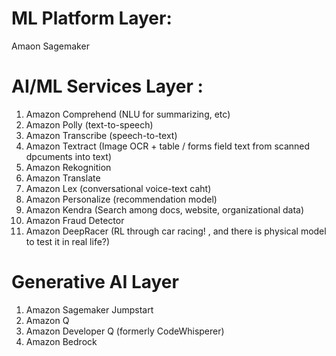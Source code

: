 # ML Platform Layer:
  Amaon Sagemaker
# AI/ML Services Layer : 
  1. Amazon Comprehend (NLU for summarizing, etc)
  2. Amazon Polly (text-to-speech)
  3. Amazon Transcribe (speech-to-text)
  4. Amazon Textract (Image OCR + table / forms field text from scanned dpcuments into text)
  5. Amazon Rekognition
  6. Amazon Translate 
  7. Amazon Lex (conversational voice-text caht)
  8. Amazon Personalize (recommendation model)
  9. Amazon Kendra (Search among docs, website, organizational data)
  10. Amazon Fraud Detector
  11. Amazon DeepRacer (RL through car racing! , and there is physical model to test it in real life?)
# Generative AI Layer
  1. Amazon Sagemaker Jumpstart
  2. Amazon Q
  3. Amazon Developer Q (formerly CodeWhisperer)
  4. Amazon Bedrock

